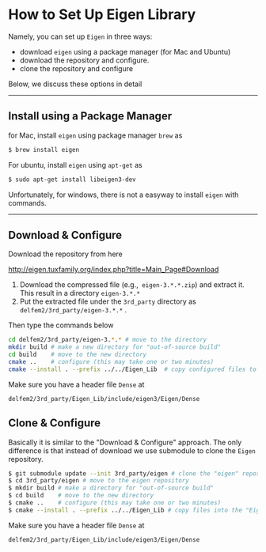 # How to Set Up Eigen Library

Namely, you can set up `Eigen` in three ways:

- download `eigen` using a package manager (for Mac and Ubuntu)
- download the repository and configure.
- clone the repository and configure

Below, we discuss these options in detail

----



## Install using a Package Manager

for Mac, install `eigen` using package manager `brew` as

```bash
$ brew install eigen
```
For ubuntu, install `eigen` using `apt-get` as

```bash
$ sudo apt-get install libeigen3-dev
```
Unfortunately, for windows, there is not a easyway to install `eigen` with commands.

---



## Download & Configure

Download the repository from here

 http://eigen.tuxfamily.org/index.php?title=Main_Page#Download

1. Download the compressed file (e.g.,` eigen-3.*.*.zip`)  and extract it. This result in a directory `eigen-3.*.*`
2. Put the extracted file under the `3rd_party` directory as `delfem2/3rd_party/eigen-3.*.*` .

Then type the commands below

```bash
cd delfem2/3rd_party/eigen-3.*.* # move to the directory
mkdir build # make a new directory for "out-of-source build"
cd build    # move to the new directory
cmake ..    # configure (this may take one or two minutes)
cmake --install . --prefix ../../Eigen_Lib  # copy configured files to "Eigen_Lib"
```

Make sure you have a header file `Dense` at

```
delfem2/3rd_party/Eigen_Lib/include/eigen3/Eigen/Dense
```



## Clone & Configure

Basically it is similar to the "Download & Configure" approach. The only difference is that instead of download we use submodule to clone the `Eigen` repository. 

```bash
$ git submodule update --init 3rd_party/eigen # clone the "eigen" repository
$ cd 3rd_party/eigen # move to the eigen repository
$ mkdir build # make a directory for "out-of-source build"
$ cd build    # move to the new directory
$ cmake ..    # configure (this may take one or two minutes)
$ cmake --install . --prefix ../../Eigen_Lib # copy files into the "Eigen_Lib" folder
```

Make sure you have a header file `Dense` at

```
delfem2/3rd_party/Eigen_Lib/include/eigen3/Eigen/Dense
```







 



